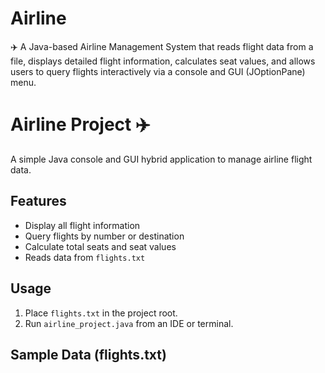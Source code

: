 # Airline
✈️ A Java-based Airline Management System that reads flight data from a file, displays detailed flight information, calculates seat values, and allows users to query flights interactively via a console and GUI (JOptionPane) menu.
# Airline Project ✈️

A simple Java console and GUI hybrid application to manage airline flight data.

## Features
- Display all flight information
- Query flights by number or destination
- Calculate total seats and seat values
- Reads data from `flights.txt`

## Usage
1. Place `flights.txt` in the project root.
2. Run `airline_project.java` from an IDE or terminal.

## Sample Data (flights.txt)

